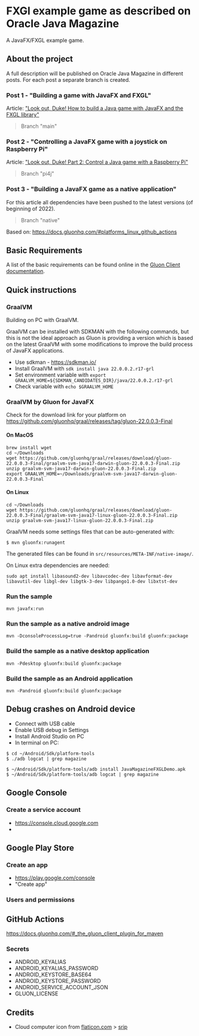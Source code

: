 # FXGl example game as described on Oracle Java Magazine

A JavaFX/FXGL example game.

## About the project

A full description will be published on Oracle Java Magazine in different posts. For each post a separate branch is
created.

### Post 1 - "Building a game with JavaFX and FXGL"

Article: ["Look out, Duke! How to build a Java game with JavaFX and the FXGL library"](https://blogs.oracle.com/javamagazine/java-javafx-fxgl-game-development)

> Branch "main"

### Post 2 - "Controlling a JavaFX game with a joystick on Raspberry Pi"

Article: ["Look out, Duke! Part 2: Control a Java game with a Raspberry Pi"](https://blogs.oracle.com/javamagazine/post/look-out-duke-part-2-control-a-java-game-with-a-raspberry-pi-and-a-joystick)

> Branch "pi4j"

### Post 3 - "Building a JavaFX game as a native application"

For this article all dependencies have been pushed to the latest versions (of beginning of 2022).

> Branch "native"

Based on: https://docs.gluonhq.com/#platforms_linux_github_actions

## Basic Requirements

A list of the basic requirements can be found online in
the [Gluon Client documentation](https://docs.gluonhq.com/client/#_requirements).

## Quick instructions

### GraalVM

Building on PC with GraalVM.

GraalVM can be installed with SDKMAN with the following commands, but this is not the ideal approach as Gluon is
providing a version which is based on the latest GraalVM with some modifications to improve the build process of JavaFX
applications.

* Use sdkman - https://sdkman.io/
* Install GraalVM with `sdk install java 22.0.0.2.r17-grl`
* Set environment variable with `export GRAALVM_HOME=${SDKMAN_CANDIDATES_DIR}/java/22.0.0.2.r17-grl`
* Check variable with `echo $GRAALVM_HOME`

### GraalVM by Gluon for JavaFX

Check for the download link for your platform on https://github.com/gluonhq/graal/releases/tag/gluon-22.0.0.3-Final

#### On MacOS

```shell 
brew install wget
cd ~/Downloads
wget https://github.com/gluonhq/graal/releases/download/gluon-22.0.0.3-Final/graalvm-svm-java17-darwin-gluon-22.0.0.3-Final.zip
unzip graalvm-svm-java17-darwin-gluon-22.0.0.3-Final.zip
export GRAALVM_HOME=~/Downloads/graalvm-svm-java17-darwin-gluon-22.0.0.3-Final
```

#### On Linux

```shell 
cd ~/Downloads
wget https://github.com/gluonhq/graal/releases/download/gluon-22.0.0.3-Final/graalvm-svm-java17-linux-gluon-22.0.0.3-Final.zip
unzip graalvm-svm-java17-linux-gluon-22.0.0.3-Final.zip
```

GraalVM needs some settings files that can be auto-generated with:

```shell
$ mvn gluonfx:runagent
```

The generated files can be found in `src/resources/META-INF/native-image/`.

On Linux extra dependencies are needed:

```shell
sudo apt install libasound2-dev libavcodec-dev libavformat-dev libavutil-dev libgl-dev libgtk-3-dev libpango1.0-dev libxtst-dev
```

### Run the sample

```shell
mvn javafx:run
```

### Run the sample as a native android image

```shell
mvn -DconsoleProcessLog=true -Pandroid gluonfx:build gluonfx:package
```

### Build the sample as a native desktop application

```shell
mvn -Pdesktop gluonfx:build gluonfx:package
```

### Build the sample as an Android application

```shell
mvn -Pandroid gluonfx:build gluonfx:package
```

## Debug crashes on Android device

* Connect with USB cable
* Enable USB debug in Settings
* Install Android Studio on PC
* In terminal on PC:

```shell
$ cd ~/Android/Sdk/platform-tools
$ ./adb logcat | grep magazine

$ ~/Android/Sdk/platform-tools/adb install JavaMagazineFXGLDemo.apk
$ ~/Android/Sdk/platform-tools/adb logcat | grep magazine
```

## Google Console

### Create a service account

* https://console.cloud.google.com
*

## Google Play Store

### Create an app

* https://play.google.com/console
* "Create app"

### Users and permissions

## GitHub Actions

https://docs.gluonhq.com/#_the_gluon_client_plugin_for_maven

### Secrets

* ANDROID_KEYALIAS
* ANDROID_KEYALIAS_PASSWORD
* ANDROID_KEYSTORE_BASE64
* ANDROID_KEYSTORE_PASSWORD
* ANDROID_SERVICE_ACCOUNT_JSON
* GLUON_LICENSE

## Credits

* Cloud computer icon from [flaticon.com](https://www.flaticon.com) > [srip](https://www.flaticon.com/authors/srip)
